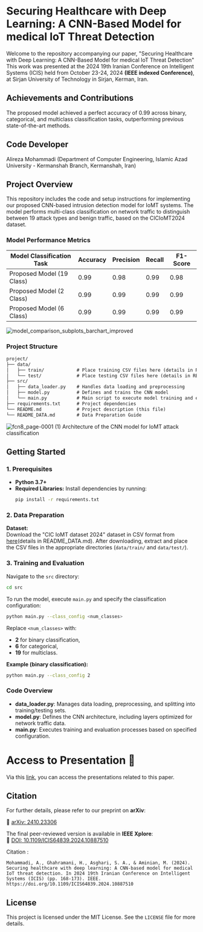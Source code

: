 # Securing Healthcare with Deep Learning: A CNN-Based Model for medical IoT Threat Detection

Welcome to the repository accompanying our paper, "Securing Healthcare with Deep Learning: A CNN-Based Model for medical IoT Threat Detection" This work was presented at the 2024 19th Iranian Conference on Intelligent Systems (ICIS) held from October 23-24, 2024 **(IEEE indexed Conference)**, at Sirjan University of Technology in Sirjan, Kerman, Iran.

## Achievements and Contributions

The proposed model achieved a perfect accuracy of 0.99 across binary, categorical, and multiclass classification tasks, outperforming previous state-of-the-art methods.

## Code Developer

Alireza Mohammadi (Department of Computer Engineering, Islamic Azad University - Kermanshah Branch, Kermanshah, Iran) 

## Project Overview

This repository includes the code and setup instructions for implementing our proposed CNN-based intrusion detection model for IoMT systems. The model performs multi-class classification on network traffic to distinguish between 19 attack types and benign traffic, based on the CICIoMT2024 dataset.

### Model Performance Metrics

| Model Classification Task | Accuracy | Precision | Recall | F1-Score |
|---------------------------|----------|-----------|--------|----------|
| Proposed Model (19 Class) | 0.99     | 0.98      | 0.99   | 0.98     |
| Proposed Model (2 Class)  | 0.99     | 0.99      | 0.99   | 0.99     |
| Proposed Model (6 Class)  | 0.99     | 0.99      | 0.99   | 0.99     |

![model_comparison_subplots_barchart_improved](https://github.com/user-attachments/assets/7dc2bd46-c2ea-49cb-b94f-7ee42b268d56)

### Project Structure

```markdown
project/
├── data/
│   ├── train/            # Place training CSV files here (details in README_DATA.md)
│   └── test/             # Place testing CSV files here (details in README_DATA.md)
├── src/
│   ├── data_loader.py    # Handles data loading and preprocessing
│   ├── model.py          # Defines and trains the CNN model
│   └── main.py           # Main script to execute model training and evaluation
├── requirements.txt      # Project dependencies
└── README.md             # Project description (this file)
└── README_DATA.md        # Data Preparation Guide
```
![fcn8_page-0001 (1)](https://github.com/user-attachments/assets/e76e8cb4-a185-4726-abcb-b50482786088)
Architecture of the CNN model for IoMT attack classification

## Getting Started

### 1. Prerequisites

- **Python 3.7+**
- **Required Libraries:** Install dependencies by running:
   ```bash
   pip install -r requirements.txt
   ```

### 2. Data Preparation

**Dataset:**  
Download the "CIC IoMT dataset 2024" dataset in CSV format from [here](https://www.unb.ca/cic/datasets/iomt-dataset-2024.html)(details in README_DATA.md).
After downloading, extract and place the CSV files in the appropriate directories (`data/train/` and `data/test/`).

### 3. Training and Evaluation

Navigate to the `src` directory:
```bash
cd src
```

To run the model, execute `main.py` and specify the classification configuration:
```bash
python main.py --class_config <num_classes>
```

Replace `<num_classes>` with:
- **2** for binary classification,
- **6** for categorical,
- **19** for multiclass.

**Example (binary classification):**
```bash
python main.py --class_config 2
```

### Code Overview

- **data_loader.py**: Manages data loading, preprocessing, and splitting into training/testing sets.
- **model.py**: Defines the CNN architecture, including layers optimized for network traffic data.
- **main.py**: Executes training and evaluation processes based on specified configuration.

# Access to Presentation 🎥

Via this [link](https://youtu.be/hPV5H9kTbYM?si=fWtb_eaIiLQ3uGEy), you can access the presentations related to this paper.


## Citation  

For further details, please refer to our preprint on **arXiv**:  

📄 [arXiv: 2410.23306](https://arxiv.org/abs/2410.23306)  

The final peer-reviewed version is available in **IEEE Xplore**:  
🔗 [DOI: 10.1109/ICIS64839.2024.10887510](https://doi.org/10.1109/ICIS64839.2024.10887510)

Citation :
```plaintext
Mohammadi, A., Ghahramani, H., Asghari, S. A., & Aminian, M. (2024). Securing healthcare with deep learning: A CNN-based model for medical IoT threat detection. In 2024 19th Iranian Conference on Intelligent Systems (ICIS) (pp. 168-173). IEEE. https://doi.org/10.1109/ICIS64839.2024.10887510
```

## License

This project is licensed under the MIT License. See the `LICENSE` file for more details.
